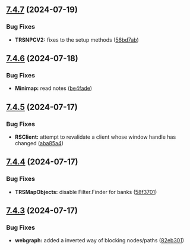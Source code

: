 ## [7.4.7](https://github.com/Torwent/SRL-T/compare/v7.4.6...v7.4.7) (2024-07-19)


### Bug Fixes

* **TRSNPCV2:** fixes to the setup methods ([56bd7ab](https://github.com/Torwent/SRL-T/commit/56bd7ab3321a9c1efe03de6279988d198f2d1af6))



## [7.4.6](https://github.com/Torwent/SRL-T/compare/v7.4.5...v7.4.6) (2024-07-18)


### Bug Fixes

* **Minimap:** read notes ([be4fade](https://github.com/Torwent/SRL-T/commit/be4fadefb17e88c79601cc58cabebdb9503ab2f0))



## [7.4.5](https://github.com/Torwent/SRL-T/compare/v7.4.4...v7.4.5) (2024-07-17)


### Bug Fixes

* **RSClient:** attempt to revalidate a client whose window handle has changed ([aba85a4](https://github.com/Torwent/SRL-T/commit/aba85a457da1f62c9c9180b81c7fdaf283f7247d))



## [7.4.4](https://github.com/Torwent/SRL-T/compare/v7.4.3...v7.4.4) (2024-07-17)


### Bug Fixes

* **TRSMapObjects:** disable Filter.Finder for banks ([58f3701](https://github.com/Torwent/SRL-T/commit/58f3701dc2cb0322e79ed752adfbb00aacccd8a7))



## [7.4.3](https://github.com/Torwent/SRL-T/compare/v7.4.2...v7.4.3) (2024-07-17)


### Bug Fixes

* **webgraph:** added a inverted way of blocking nodes/paths ([82eb301](https://github.com/Torwent/SRL-T/commit/82eb301d6e1691a0ab51effaa77149ced67180a1))



